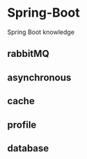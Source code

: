 # Spring-Boot
Spring Boot knowledge

## rabbitMQ

## asynchronous

## cache

## profile

## database
